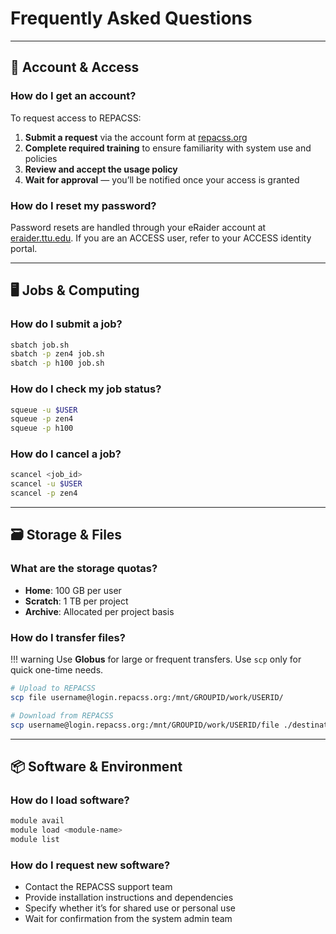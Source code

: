 # Frequently Asked Questions

---

## 🔐 Account & Access

### How do I get an account?

To request access to REPACSS:

1. **Submit a request** via the account form at [repacss.org](https://repacss.org)
2. **Complete required training** to ensure familiarity with system use and policies
3. **Review and accept the usage policy**
4. **Wait for approval** — you’ll be notified once your access is granted

### How do I reset my password?

Password resets are handled through your eRaider account at [eraider.ttu.edu](https://eraider.ttu.edu). If you are an ACCESS user, refer to your ACCESS identity portal.

---

## 🖥️ Jobs & Computing

### How do I submit a job?

```bash
sbatch job.sh
sbatch -p zen4 job.sh
sbatch -p h100 job.sh
```

### How do I check my job status?

```bash
squeue -u $USER
squeue -p zen4
squeue -p h100
```

### How do I cancel a job?

```bash
scancel <job_id>
scancel -u $USER
scancel -p zen4
```

---

## 🗃️ Storage & Files

### What are the storage quotas?

- **Home**: 100 GB per user
- **Scratch**: 1 TB per project
- **Archive**: Allocated per project basis

### How do I transfer files?

!!! warning
    Use **Globus** for large or frequent transfers. Use `scp` only for quick one-time needs.

```bash
# Upload to REPACSS
scp file username@login.repacss.org:/mnt/GROUPID/work/USERID/

# Download from REPACSS
scp username@login.repacss.org:/mnt/GROUPID/work/USERID/file ./destination
```

---

## 📦 Software & Environment

### How do I load software?

```bash
module avail
module load <module-name>
module list
```

### How do I request new software?

- Contact the REPACSS support team
- Provide installation instructions and dependencies
- Specify whether it’s for shared use or personal use
- Wait for confirmation from the system admin team